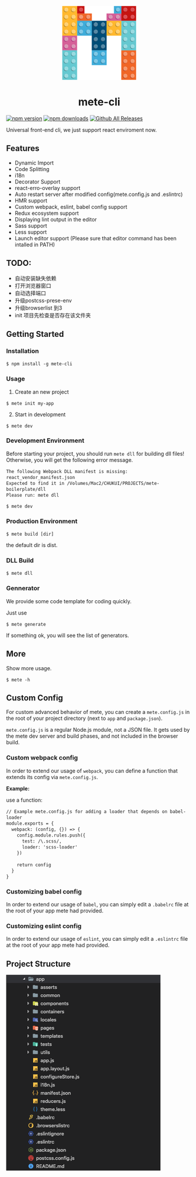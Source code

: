<div align="center">
  <!-- replace with accurate logo e.g from https://worldvectorlogo.com/ -->
  <img width="200" height="200" src="./logo.png">
  </a>
  <h1>mete-cli</h1>
</div>

[![npm version](https://img.shields.io/npm/v/mete-cli.svg)](https://www.npmjs.com/package/mete-cli) [![npm downloads](https://img.shields.io/npm/dt/mete-cli.svg)](https://npm-stat.com/charts.html?package=mete-cli) [![Github All Releases](https://img.shields.io/github/downloads/godotdotdot/mete-cli/total.svg)](https://github.com/GoDotDotDot/mete-cli/releases)

Universal front-end cli, we just support react enviroment now.

## Features

- Dynamic Import
- Code Splitting
- i18n
- Decorator Support
- react-erro-overlay support
- Auto restart server after modified config(mete.config.js and .eslintrc)
- HMR support
- Custom webpack, eslint, babel config support
- Redux ecosystem support
- Displaying lint output in the editor
- Sass support
- Less support
- Launch editor support (Please sure that editor command has been intalled in PATH)

## TODO:
- 自动安装缺失依赖
- 打开浏览器窗口
- 自动选择端口
- 升级postcss-prese-env
- 升级browserlist 到3
- init 项目先检查是否存在该文件夹

## Getting Started

### Installation

```shell
$ npm install -g mete-cli
```

### Usage

1. Create an new project

```shell
$ mete init my-app
```

2. Start in development 

```shell
$ mete dev
```

### Development Environment

Before starting your project, you should run `mete dll` for building dll files! Otherwise, you will get the following error message.

```shell
The following Webpack DLL manifest is missing: react_vendor_manifest.json
Expected to find it in /Volumes/Mac2/CHUKUI/PROJECTS/mete-boilerplate/dll
Please run: mete dll
```

```Shell
$ mete dev
```

### Production Environment

```shell
$ mete build [dir]
```

the default dir is dist.

### DLL Build

```shell
$ mete dll
```

### Gennerator

We provide some code template for coding quickly.

Just use

```shell
$ mete generate
```
If something ok, you will see the list of generators.

## More

Show more usage.

```shell
$ mete -h
```

## Custom Config

For custom advanced behavior of mete, you can create a `mete.config.js` in the root of your project directory (next to `app` and `package.json`).

 `mete.config.js` is a regular Node.js module, not a JSON file. It gets used by the mete dev server and build phases, and not included in the browser build.

### Custom webpack config

In order to extend our usage of `webpack`, you can define a function that extends its config via `mete.config.js`.

**Example:**

use a function:

```
// Example mete.config.js for adding a loader that depends on babel-loader
module.exports = {
  webpack: (config, {}) => {
    config.module.rules.push({
      test: /\.scss/,
      loader: 'scss-loader'
    })

    return config
  }
}
```

### Customizing babel config

In order to extend our usage of `babel`, you can simply edit a `.babelrc` file at the root of your app mete had provided. 

### Customizing eslint config

In order to extend our usage of `eslint`, you can simply edit a `.eslintrc` file at the root of your app mete had provided. 

## Project Structure

![image-20181010142046415](./structure.png)


